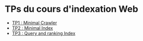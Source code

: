 # TPs du cours d'indexation Web

- [TP1 : Minimal Crawler](TP1/README.md)
- [TP2 : Minimal Index](TP2/README.md)
- [TP3 : Query and ranking Index](TP3/README.md)
